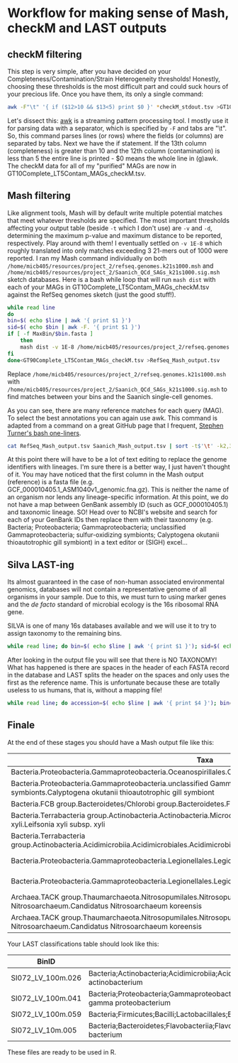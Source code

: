 # Workflow for making sense of Mash, checkM and LAST outputs

## checkM filtering

This step is very simple, after you have decided on your Completeness/Contamination/Strain Heterogeneity thresholds! Honestly, choosing these thresholds is the most difficult part and could suck hours of your precious life. Once you have them, its only a single command:

```bash
awk -F"\t" '{ if ($12>10 && $13<5) print $0 }' *checkM_stdout.tsv >GT10Complete_LT5Contam_MAGs_checkM.tsv
```

Let's dissect this: [awk](https://linux.die.net/man/1/awk) is a streaming pattern processing tool. I mostly use it for parsing data with a separator, which is specified by `-F` and tabs are "\t". So, this command parses lines (or rows) where the fields (or columns) are separated by tabs. Next we have the if statement. If the 13th column (completeness) is greater than 10 and the 12th column (contamination) is less than 5 the entire line is printed - $0 means the whole line in (g)awk. The checkM data for all of my "purified" MAGs are now in GT10Complete_LT5Contam_MAGs_checkM.tsv.

## Mash filtering

Like alignment tools, Mash will by default write multiple potential matches that meet whatever thresholds are specified. The most important thresholds affecting your output table (beside `-t` which I don't use) are `-v` and `-d`, determining the maximum p-value and maximum distance to be reported, respectively. Play around with them! I eventually settled on `-v 1E-8` which roughly translated into only matches exceeding 3 21-mers out of 1000 were reported. I ran my Mash command individually on both `/home/micb405/resources/project_2/refseq.genomes.k21s1000.msh` and `/home/micb405/resources/project_2/Saanich_QCd_SAGs_k21s1000.sig.msh` sketch databases. Here is a bash while loop that will run `mash dist` with each of your MAGs in GT10Complete_LT5Contam_MAGs_checkM.tsv against the RefSeq genomes sketch (just the good stuff!).

```bash
while read line
do 
bin=$( echo $line | awk '{ print $1 }')
sid=$( echo $bin | awk -F. '{ print $1 }')
if [ -f MaxBin/$bin.fasta ]
    then
    mash dist -v 1E-8 /home/micb405/resources/project_2/refseq.genomes.k21s1000.msh MaxBin/$bin.fasta
fi
done<GT90Complete_LT5Contam_MAGs_checkM.tsv >RefSeq_Mash_output.tsv
```

Replace `/home/micb405/resources/project_2/refseq.genomes.k21s1000.msh` with `/home/micb405/resources/project_2/Saanich_QCd_SAGs_k21s1000.sig.msh` to find matches between your bins and the Saanich single-cell genomes.

As you can see, there are many reference matches for each query (MAG). To select the best annotations you can again use awk. This command is adapted from a command on a great GitHub page that I frequent, [Stephen Turner's bash one-liners](https://github.com/stephenturner/oneliners). 

```bash
cat RefSeq_Mash_output.tsv Saanich_Mash_output.tsv | sort -t$'\t' -k2,3 | awk '{ if(!x[$2]++) {print $0; dist=($3-1)} else { if($3<dist) print $0} }' >Mash_classifications.BEST.tsv
```

At this point there will have to be a lot of text editing to replace the genome identifiers with lineages. I'm sure there is a better way, I just haven't thought of it. You may have noticed that the first column in the Mash output (reference) is a fasta file (e.g. GCF_000010405.1_ASM1040v1_genomic.fna.gz). This is neither the name of an organism nor lends any lineage-specific information. At this point, we do not have a map between GenBank assembly ID (such as GCF_000010405.1) and taxonomic lineage. SO! Head over to NCBI's website and search for each of your GenBank IDs then replace them with their taxonomy (e.g. Bacteria; Proteobacteria; Gammaproteobacteria; unclassified Gammaproteobacteria; sulfur-oxidizing symbionts; Calyptogena okutanii thioautotrophic gill symbiont) in a text editor or (SIGH) excel...

## Silva LAST-ing

Its almost guaranteed in the case of non-human associated environmental genomics, databases will not contain a representative genome of all organisms in your sample. Due to this, we must turn to using marker genes and the *de facto* standard of microbial ecology is the 16s ribosomal RNA gene. 

SILVA is one of many 16s databases available and we will use it to try to assign taxonomy to the remaining bins. 

```bash
while read line; do bin=$( echo $line | awk '{ print $1 }'); sid=$( echo $bin | awk -F. '{ print $1 }'); if [ -f MaxBin/$bin.fasta ]; then best_hit=$(lastal -f TAB -P 4 /home/micb405/resources/project_2/db_SILVA_128_SSURef_tax_silva MaxBin/$bin.fasta | grep -v "^#" | head -1); echo $bin,$sid,$best_hit | sed 's/,\| /\t/g'; fi; done<GT10Complete_LT5Contam_MAGs_checkM.tsv >LAST_SILVA_alignments.BEST.tsv
```

After looking in the output file you will see that there is NO TAXONOMY! What has happened is there are spaces in the header of each FASTA record in the database and LAST splits the header on the spaces and only uses the first as the reference name. This is unfortunate because these are totally useless to us humans, that is, without a mapping file! 

```bash
while read line; do accession=$( echo $line | awk '{ print $4 }'); bin=$( echo $line | awk '{ print $1 }' ); if [ ! -z $accession ]; then last_hit=$( grep "$accession" /home/micb405/resources/project_2/SILVA_128_SSURef_taxa_headers.txt | awk '{ $1=""; print $0 }'); echo $bin,$last_hit; fi; done<LAST_SILVA_alignments.BEST.tsv >LAST_SILVA_classifications.BEST.csv
```

## Finale

At the end of these stages you should have a Mash output file like this:

Taxa | BinID | Distance | P-value | Matches |
---- | --- | -------- | ------- | ------- |
Bacteria.Proteobacteria.Gammaproteobacteria.Oceanospirillales.OM182_clade.uncultured_gamma_proteobacterium                                                 | SI072_LV_100m.041 | 0.0121679 | 0            | 632/1000 |
Bacteria.Proteobacteria.Gammaproteobacteria.unclassified Gammaproteobacteria.sulfur-oxidizing symbionts.Calyptogena okutanii thioautotrophic gill symbiont | SI072_LV_10m.005  | 0.243761  | 5.4271e-13   | 3/1000   |
Bacteria.FCB group.Bacteroidetes/Chlorobi group.Bacteroidetes.Flavobacteriia.unclassified Flavobacteriia                                                   | SI072_LV_10m.008  | 0.0166683 | 0            | 544/1000 |
Bacteria.Terrabacteria group.Actinobacteria.Actinobacteria.Micrococcales.Microbacteriaceae.Leifsonia.Leifsonia xyli.Leifsonia xyli subsp. xyli             | SI072_LV_10m.034  | 0.243761  | 1.43878e-12  | 3/1000   |
Bacteria.Terrabacteria group.Actinobacteria.Acidimicrobiia.Acidimicrobiales.Acidimicrobiaceae.Ilumatobacter.Ilumatobacter coccineus                        | SI072_LV_10m.041  | 0.243761  | 1.45335e-11  | 3/1000   |
Bacteria.Proteobacteria.Gammaproteobacteria.Legionellales.Legionellaceae.Legionella                                                                        | SI072_LV_120m.013 | 0.243761  | 4.70704e-12  | 3/1000   |
Bacteria.Proteobacteria.Gammaproteobacteria.Legionellales.Legionellaceae.Legionella                                                                        | SI072_LV_135m.005 | 0.243761  | 4.41006e-12  | 3/1000   |
Archaea.TACK group.Thaumarchaeota.Nitrosopumilales.Nitrosopumilaceae.Candidatus Nitrosoarchaeum.Candidatus Nitrosoarchaeum koreensis                       | SI072_LV_135m.004 | 0.23011   | 2.11252e-17  | 4/1000   |
Archaea.TACK group.Thaumarchaeota.Nitrosopumilales.Nitrosopumilaceae.Candidatus Nitrosoarchaeum.Candidatus Nitrosoarchaeum koreensis                       | SI072_LV_150m.007 | 0.243761  | 9.76439e-13  | 3/1000   |

Your LAST classifications table should look like this:

BinID | Taxa |
----- | ---- |
SI072_LV_100m.026 | Bacteria;Actinobacteria;Acidimicrobiia;Acidimicrobiales;Sva0996 marine group;uncultured actinobacterium                                                                 |
SI072_LV_100m.041 | Bacteria;Proteobacteria;Gammaproteobacteria;Chromatiales;Chromatiaceae;Halochromatium;uncultured gamma proteobacterium                                                  |
SI072_LV_100m.059 | Bacteria;Firmicutes;Bacilli;Lactobacillales;Enterococcaceae;Enterococcus;Enterococcus durans                                                                            |
SI072_LV_10m.005  | Bacteria;Bacteroidetes;Flavobacteriia;Flavobacteriales;Cryomorphaceae;uncultured;uncultured bacterium                                                                   |

These files are ready to be used in R.
